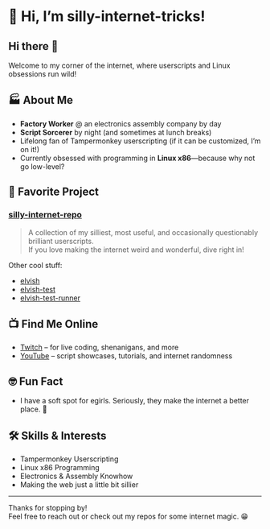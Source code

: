 # 👋 Hi, I’m silly-internet-tricks!

## Hi there 👋

Welcome to my corner of the internet, where userscripts and Linux obsessions run wild!

## 🏭 About Me
- **Factory Worker** @ an electronics assembly company by day
- **Script Sorcerer** by night (and sometimes at lunch breaks)
- Lifelong fan of Tampermonkey userscripting (if it can be customized, I’m on it!)
- Currently obsessed with programming in **Linux x86**—because why not go low-level?

## 🚀 Favorite Project
### [silly-internet-repo](https://github.com/silly-internet-tricks/silly-internet-repo)
> A collection of my silliest, most useful, and occasionally questionably brilliant userscripts.  
If you love making the internet weird and wonderful, dive right in!

Other cool stuff:
- [elvish](https://github.com/silly-internet-tricks/elvish)
- [elvish-test](https://github.com/silly-internet-tricks/elvish-test)
- [elvish-test-runner](https://github.com/silly-internet-tricks/elvish-test-runner)

## 📺 Find Me Online
- [Twitch](https://www.twitch.tv/sillyinternettricks) – for live coding, shenanigans, and more
- [YouTube](https://www.youtube.com/channel/UCxY5gm7lh9R_HZYMASkdpcQ) – script showcases, tutorials, and internet randomness

## 🤓 Fun Fact
- I have a soft spot for egirls. Seriously, they make the internet a better place. 💖

## 🛠️ Skills & Interests
- Tampermonkey Userscripting
- Linux x86 Programming
- Electronics & Assembly Knowhow
- Making the web just a little bit sillier

---

Thanks for stopping by!  
Feel free to reach out or check out my repos for some internet magic. 😁


<!--
**silly-internet-tricks/silly-internet-tricks** is a ✨ _special_ ✨ repository because its `README.md` (this file) appears on your GitHub profile.

Here are some ideas to get you started:

- 🔭 I’m currently working on ...
- 🌱 I’m currently learning ...
- 👯 I’m looking to collaborate on ...
- 🤔 I’m looking for help with ...
- 💬 Ask me about ...
- 📫 How to reach me: ...
- 😄 Pronouns: ...
- ⚡ Fun fact: ...
-->
